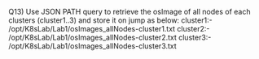 Q13) Use JSON PATH query to retrieve the osImage of all nodes of each clusters (cluster1..3) 
     and store it on jump as below:
     cluster1:- /opt/K8sLab/Lab1/osImages_allNodes-cluster1.txt
     cluster2:- /opt/K8sLab/Lab1/osImages_allNodes-cluster2.txt
     cluster3:- /opt/K8sLab/Lab1/osImages_allNodes-cluster3.txt

